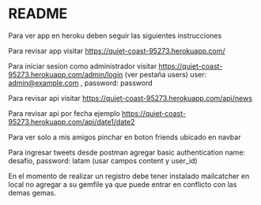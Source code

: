 # README

Para ver app en heroku deben seguir las siguientes instrucciones

Para revisar app visitar https://quiet-coast-95273.herokuapp.com/

Para iniciar sesion como administrador visitar https://quiet-coast-95273.herokuapp.com/admin/login (ver pestaña users) user: admin@example.com , password: password

Para revisar api visitar https://quiet-coast-95273.herokuapp.com/api/news

Para revisar api por fecha ejemplo https://quiet-coast-95273.herokuapp.com/api/date1/date2

Para ver solo a mis amigos pinchar en boton friends ubicado en navbar

Para ingresar tweets desde postman agregar basic authentication name: desafio, password: latam  (usar campos content y user_id)

En el momento de realizar un registro debe tener instalado mailcatcher en local no agregar a su gemfile ya que puede entrar en conflicto con las demas gemas. 